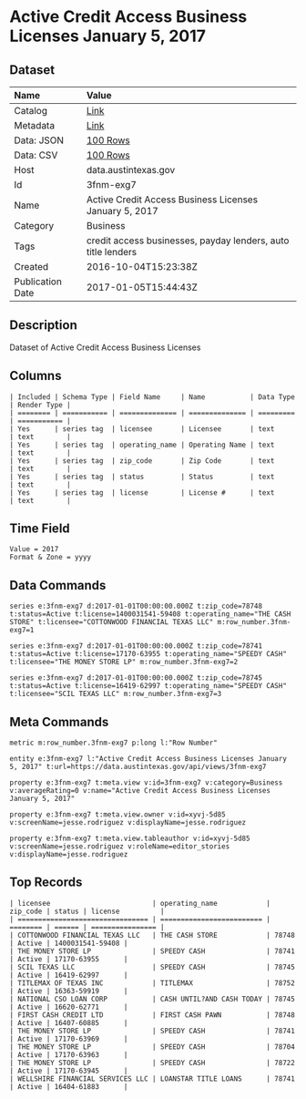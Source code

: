 # Active Credit Access Business Licenses January 5, 2017

## Dataset

| Name | Value |
| :--- | :---- |
| Catalog | [Link](https://catalog.data.gov/dataset/active-credit-access-business-licenses-10-4-2016) |
| Metadata | [Link](https://data.austintexas.gov/api/views/3fnm-exg7) |
| Data: JSON | [100 Rows](https://data.austintexas.gov/api/views/3fnm-exg7/rows.json?max_rows=100) |
| Data: CSV | [100 Rows](https://data.austintexas.gov/api/views/3fnm-exg7/rows.csv?max_rows=100) |
| Host | data.austintexas.gov |
| Id | 3fnm-exg7 |
| Name | Active Credit Access Business Licenses January 5, 2017 |
| Category | Business |
| Tags | credit access businesses, payday lenders, auto title lenders |
| Created | 2016-10-04T15:23:38Z |
| Publication Date | 2017-01-05T15:44:43Z |

## Description

Dataset of Active Credit Access Business Licenses

## Columns

```ls
| Included | Schema Type | Field Name     | Name           | Data Type | Render Type |
| ======== | =========== | ============== | ============== | ========= | =========== |
| Yes      | series tag  | licensee       | Licensee       | text      | text        |
| Yes      | series tag  | operating_name | Operating Name | text      | text        |
| Yes      | series tag  | zip_code       | Zip Code       | text      | text        |
| Yes      | series tag  | status         | Status         | text      | text        |
| Yes      | series tag  | license        | License #      | text      | text        |
```

## Time Field

```ls
Value = 2017
Format & Zone = yyyy
```

## Data Commands

```ls
series e:3fnm-exg7 d:2017-01-01T00:00:00.000Z t:zip_code=78748 t:status=Active t:license=1400031541-59408 t:operating_name="THE CASH STORE" t:licensee="COTTONWOOD FINANCIAL TEXAS LLC" m:row_number.3fnm-exg7=1

series e:3fnm-exg7 d:2017-01-01T00:00:00.000Z t:zip_code=78741 t:status=Active t:license=17170-63955 t:operating_name="SPEEDY CASH" t:licensee="THE MONEY STORE LP" m:row_number.3fnm-exg7=2

series e:3fnm-exg7 d:2017-01-01T00:00:00.000Z t:zip_code=78745 t:status=Active t:license=16419-62997 t:operating_name="SPEEDY CASH" t:licensee="SCIL TEXAS LLC" m:row_number.3fnm-exg7=3
```

## Meta Commands

```ls
metric m:row_number.3fnm-exg7 p:long l:"Row Number"

entity e:3fnm-exg7 l:"Active Credit Access Business Licenses January 5, 2017" t:url=https://data.austintexas.gov/api/views/3fnm-exg7

property e:3fnm-exg7 t:meta.view v:id=3fnm-exg7 v:category=Business v:averageRating=0 v:name="Active Credit Access Business Licenses January 5, 2017"

property e:3fnm-exg7 t:meta.view.owner v:id=xyvj-5d85 v:screenName=jesse.rodriguez v:displayName=jesse.rodriguez

property e:3fnm-exg7 t:meta.view.tableauthor v:id=xyvj-5d85 v:screenName=jesse.rodriguez v:roleName=editor_stories v:displayName=jesse.rodriguez
```

## Top Records

```ls
| licensee                         | operating_name            | zip_code | status | license          | 
| ================================ | ========================= | ======== | ====== | ================ | 
| COTTONWOOD FINANCIAL TEXAS LLC   | THE CASH STORE            | 78748    | Active | 1400031541-59408 | 
| THE MONEY STORE LP               | SPEEDY CASH               | 78741    | Active | 17170-63955      | 
| SCIL TEXAS LLC                   | SPEEDY CASH               | 78745    | Active | 16419-62997      | 
| TITLEMAX OF TEXAS INC            | TITLEMAX                  | 78752    | Active | 16363-59919      | 
| NATIONAL CSO LOAN CORP           | CASH UNTIL?AND CASH TODAY | 78745    | Active | 16620-62771      | 
| FIRST CASH CREDIT LTD            | FIRST CASH PAWN           | 78748    | Active | 16407-60885      | 
| THE MONEY STORE LP               | SPEEDY CASH               | 78741    | Active | 17170-63969      | 
| THE MONEY STORE LP               | SPEEDY CASH               | 78704    | Active | 17170-63963      | 
| THE MONEY STORE LP               | SPEEDY CASH               | 78722    | Active | 17170-63945      | 
| WELLSHIRE FINANCIAL SERVICES LLC | LOANSTAR TITLE LOANS      | 78741    | Active | 16404-61883      | 
```